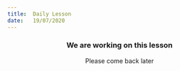 ```yaml
---
title:  Daily Lesson
date:   19/07/2020
---
```


### <center>We are working on this lesson</center>
<center>Please come back later</center>